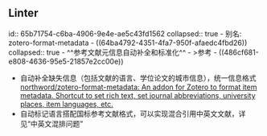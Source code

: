 ## Linter
id:: 65b71754-c6ba-4906-9e4e-ae5c43fd1562
collapsed:: true
	- 别名: zotero-format-metadata
	- ((64ba4792-4351-4fa7-950f-afaedc4fbd26))
	  collapsed:: true
		- ^^参考文献元信息自动补全和标准化^^
		- >参考
			- ((486cf681-e808-4636-95e5-21857e2cc00e))
- 自动补全缺失信息（包括文献的语言、学位论文的城市信息），统一信息格式 [northword/zotero-format-metadata: An addon for Zotero to format item metadata. Shortcut to set rich text, set journal abbreviations, university places, item languages, etc.](https://github.com/northword/zotero-format-metadata#readme)
- 自动标记语言搭配国标参考文献格式，可以实现混合引用中英文文献，详见“中英文混排问题”